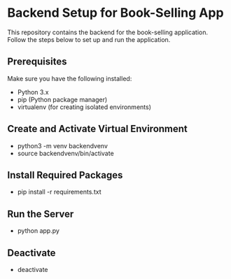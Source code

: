 # Backend Setup for Book-Selling App

This repository contains the backend for the book-selling application. Follow the steps below to set up and run the application.

## Prerequisites
Make sure you have the following installed:

- Python 3.x
- pip (Python package manager)
- virtualenv (for creating isolated environments)

## Create and Activate Virtual Environment
- python3 -m venv backendvenv
- source backendvenv/bin/activate

##  Install Required Packages
- pip install -r requirements.txt

## Run the Server
- python app.py

## Deactivate
- deactivate

